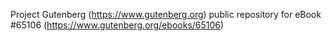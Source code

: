 Project Gutenberg (https://www.gutenberg.org) public repository for
eBook #65106 (https://www.gutenberg.org/ebooks/65106)
